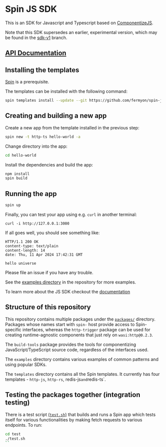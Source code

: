 # Spin JS SDK

This is an SDK for Javascript and Typescript based on [ComponentizeJS](https://github.com/bytecodealliance/ComponentizeJS).

Note that this SDK supersedes an earlier, experimental version, which may be found in the [sdk-v1](https://github.com/fermyon/spin-js-sdk/tree/old-sdk) branch.

## [API Documentation](https://fermyon.github.io/spin-js-sdk)

## Installing the templates

[Spin](https://github.com/fermyon/spin) is a prerequisite. 

The templates can be installed with the following command:

```bash
spin templates install --update --git https://github.com/fermyon/spin-js-sdk 
```

## Creating and building a new app

Create a new app from the template installed in the previous step:

```bash
spin new -t http-ts hello-world -a
```
Change directory into the app:
```bash
cd hello-world
```

Install the dependencies and build the app:
```bash
npm install
spin build
```

## Running the app

```bash
spin up
```

Finally, you can test your app using e.g. `curl` in another terminal:

```shell
curl -i http://127.0.0.1:3000
```

If all goes well, you should see something like:

```
HTTP/1.1 200 OK
content-type: text/plain
content-length: 14
date: Thu, 11 Apr 2024 17:42:31 GMT

hello universe
```

Please file an issue if you have any trouble.

See the [examples directory](https://github.com/fermyon/spin-js-sdk/tree/main/examples) in the repository for more examples.

To learn more about the JS SDK checkout the [documentation](https://developer.fermyon.com/spin/v2/javascript-components)

## Structure of this repository

This repository contains multiple packages under the [`packages/`](./packages/) directory. Packages whose names start with `spin-` host provide access to Spin-specific interfaces, whereas the `http-trigger` package can be used for creating runtime-agnostic components that just rely on `wasi:http@0.2.3`.

The `build-tools` package provides the tools for componentizing JavaScript/TypeScript source code, regardless of the interfaces used.

The `examples` directory contains various examples of common patterns and using popular SDKs.

The `templates` directory contains all the Spin templates. It currently has four templates - `http-js`, `http-rs`, redis-js` and `redis-ts`.

## Testing the packages together (integration testing)

There is a test script [(`test.sh`)](./test/test.sh) that builds and runs a Spin app which tests itself for various functionalities by making fetch requests to various endpoints. To run:

```bash
cd test
./test.sh
``
